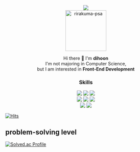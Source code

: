 <p align="center">
 <img src="https://capsule-render.vercel.app/api?type=slice&color=gradient"><br/>
 <a href="https://imgbb.com/"><img src="https://user-images.githubusercontent.com/100400430/211391795-037ed231-e7db-429d-a3b7-aec70f9f980f.jpg" alt="rirakuma-psa" width="128px" border="0">
 </a>
</p>

<p align="center">
 Hi there 👋 I'm <b>dihoon</b> <br/>
 I'm not majoring in Computer Science, <br/>
 but I am interested in <b>Front-End Development </b><br/>
</p>

<h3 align="center"><b>Skills</b></h3>
<p align="center">
 <img src="https://img.shields.io/badge/html5-E34F26?style=for-the-badge&logo=html5&logoColor=white">
 <img src="https://img.shields.io/badge/css-1572B6?style=for-the-badge&logo=css3&logoColor=white">
 <img src="https://img.shields.io/badge/javascript-F7DF1E?style=for-the-badge&logo=javascript&logoColor=black">
 <br/>
 <img src="https://img.shields.io/badge/typescript-%23007ACC.svg?style=for-the-badge&logo=typescript&logoColor=white">
 <img src="https://img.shields.io/badge/react-61DAFB?style=for-the-badge&logo=react&logoColor=black">
 <img src="https://img.shields.io/badge/redux-%23593d88.svg?style=for-the-badge&logo=redux&logoColor=white">
 <br/>
 <img src="https://img.shields.io/badge/node.js-6DA55F?style=for-the-badge&logo=node.js&logoColor=white">
 <img src="https://img.shields.io/badge/git-%23F05033.svg?style=for-the-badge&logo=git&logoColor=white">
 
 
</p>

<!-- 방문자 수 -->
[![Hits](https://hits.seeyoufarm.com/api/count/incr/badge.svg?url=https%3A%2F%2Fgithub.com%2Fdihoon&count_bg=%23ADEAF0&title_bg=%2357AAF0&icon=&icon_color=%23E7E7E7&title=hits&edge_flat=false)](https://hits.seeyoufarm.com)

<!-- 문제 해결 능력 (백준 티어) -->
<h2> problem-solving level </h2>

[![Solved.ac Profile](http://mazassumnida.wtf/api/mini/generate_badge?boj=dihoon)](https://solved.ac/dihoon)


<!-- 
react
<img src="https://img.shields.io/badge/react-61DAFB?style=for-the-badge&logo=react&logoColor=black">

HTML5
<img src="https://img.shields.io/badge/html5-E34F26?style=for-the-badge&logo=html5&logoColor=white">

css
<img src="https://img.shields.io/badge/css-1572B6?style=for-the-badge&logo=css3&logoColor=white">

javascript
<img src="https://img.shields.io/badge/javascript-F7DF1E?style=for-the-badge&logo=javascript&logoColor=black">

spring
<img src="https://img.shields.io/badge/spring-6DB33F?style=for-the-badge&logo=spring&logoColor=white">

linux
<img src="https://img.shields.io/badge/linux-FCC624?style=for-the-badge&logo=linux&logoColor=black">

github
<img src="https://img.shields.io/badge/github-181717?style=for-the-badge&logo=github&logoColor=white">

git
<img src="https://img.shields.io/badge/git-F05032?style=for-the-badge&logo=git&logoColor=white">

redux
![Redux](https://img.shields.io/badge/redux-%23593d88.svg?style=for-the-badge&logo=redux&logoColor=white)
 
typescript
![TypeScript](https://img.shields.io/badge/typescript-%23007ACC.svg?style=for-the-badge&logo=typescript&logoColor=white)
-->

